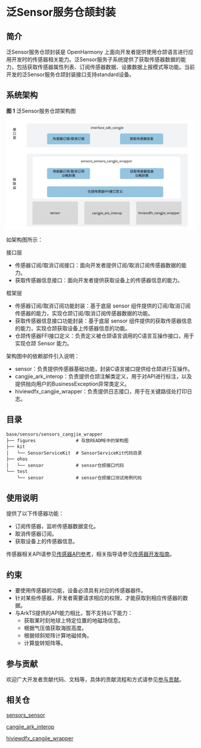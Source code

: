 # 泛Sensor服务仓颉封装

## 简介

泛Sensor服务仓颉封装是 OpenHarmony 上面向开发者提供使用仓颉语言进行应用开发时的传感器相关能力。泛Sensor服务子系统提供了获取传感器数据的能力，包括获取传感器属性列表、订阅传感器数据、设置数据上报模式等功能。当前开发的泛Sensor服务仓颉封装接口支持standard设备。

## 系统架构

**图 1**  泛Sensor服务仓颉架构图

![泛Sensor服务仓颉架构图](figures/sensors_cangjie_wrapper_architecture.png)

如架构图所示：

接口层

- 传感器订阅/取消订阅接口：面向开发者提供订阅/取消订阅传感器数据的能力。
- 获取传感器信息接口：面向开发者提供获取设备上的传感器信息的能力。

框架层

- 传感器订阅/取消订阅功能封装：基于底层 sensor 组件提供的订阅/取消订阅传感器的能力，实现仓颉订阅/取消订阅传感器数据的功能。
- 获取传感器信息接口功能封装：基于底层 sensor 组件提供的获取传感器信息的能力，实现仓颉获取设备上传感器信息的功能。
- 仓颉传感器FFI接口定义：负责定义被仓颉语言调用的C语言互操作接口，用于实现仓颉 Sensor 能力。

架构图中的依赖部件引入说明：

- sensor：负责提供传感器基础功能，封装C语言接口提供给仓颉进行互操作。
- cangjie_ark_interop：负责提供仓颉注解类定义，用于对API进行标注，以及提供抛向用户的BusinessException异常类定义。
- hiviewdfx_cangjie_wrapper：负责提供日志接口，用于在关键路径处打印日志。

## 目录

```
base/sensors/sensors_cangjie_wrapper   
├── figures               # 存放README中的架构图
├── kit
│   └── SensorServiceKit  # SensorServiceKit代码目录
├── ohos
│   └── sensor            # sensor仓颉接口代码
└── test
    └── sensor            # sensor仓颉接口测试用例代码
```

## 使用说明

提供了以下传感器功能：

- 订阅传感器，监听传感器数据变化。
- 取消传感器订阅。
- 获取设备上的传感器信息。

传感器相关API请参见[传感器API参考](https://gitcode.com/openharmony-sig/arkcompiler_cangjie_ark_interop/blob/master/doc/API_Reference/source_zh_cn/apis/SensorServiceKit/cj-apis-sensor.md)，相关指导请参见[传感器开发指南](https://gitcode.com/openharmony-sig/arkcompiler_cangjie_ark_interop/blob/master/doc/Dev_Guide/source_zh_cn/device/sensor/cj-sensor-guidelines.md)。

## 约束

* 要使用传感器的功能，设备必须具有对应的传感器器件。
* 针对某些传感器，开发者需要请求相应的权限，才能获取到相应传感器的数据。
* 与ArkTS提供的API能力相比，暂不支持以下能力：
  * 获取某时刻地球上特定位置的地磁场信息。
  * 根据气压值获取海拔高度。
  * 根据倾斜矩阵计算地磁倾角。
  * 计算旋转矩阵等。

## 参与贡献

欢迎广大开发者贡献代码、文档等，具体的贡献流程和方式请参见[参与贡献](https://gitcode.com/openharmony/docs/blob/master/zh-cn/contribute/%E5%8F%82%E4%B8%8E%E8%B4%A1%E7%8C%AE.md)。

## 相关仓

[sensors\_sensor](https://gitcode.com/openharmony/sensors_sensor/blob/master/README_zh.md)

[cangjie_ark_interop](https://gitcode.com/openharmony-sig/arkcompiler_cangjie_ark_interop/blob/master/README_zh.md)

[hiviewdfx_cangjie_wrapper](https://gitcode.com/openharmony-sig/hiviewdfx_hiviewdfx_cangjie_wrapper/blob/master/README_zh.md)
